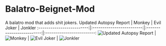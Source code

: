 # Balatro-Beignet-Mod
A balatro mod that adds shit jokers.
Updated Autopsy Report  |  Monkey  |  Evil Joker  |  Jonkler
:-------------------------:|:-------------------------:|:-------------------------:|:-------------------------:
![Updated Autopsy Report](https://preview.redd.it/a-couple-of-custom-modded-jokers-ive-made-ordered-from-v0-1sebv3unerve1.png?width=320&crop=smart&auto=webp&s=803a6b7437f6ae31ae058ada169ebccb80161a09) | ![Monkey](https://preview.redd.it/a-couple-of-custom-modded-jokers-ive-made-ordered-from-v0-5ospbv0perve1.png?width=320&crop=smart&auto=webp&s=16c66e9915f6102dc728b465fac7ebdad17659f0) | ![Evil Joker](https://preview.redd.it/a-couple-of-custom-modded-jokers-ive-made-ordered-from-v0-m7ih7ekqerve1.png?width=320&crop=smart&auto=webp&s=4246ac19cb7bc41ba296cc4826201d15e1d47388) | ![Jonkler](https://preview.redd.it/a-couple-of-custom-modded-jokers-ive-made-ordered-from-v0-m0lkiycserve1.png?width=320&crop=smart&auto=webp&s=ec646f286d911a32b203163a433bf16ac037b51c)
